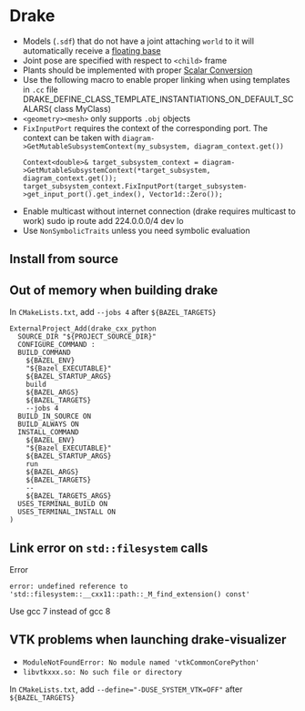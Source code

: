 # Drake

- Models (`.sdf`) that do not have a joint attaching `world` to it will automatically receive a [floating base](https://stackoverflow.com/questions/55711025/how-to-make-sense-of-the-continuous-state-vector/55713199?noredirect=1#comment98127900_55713199)
- Joint pose are specified with respect to `<child>` frame
- Plants should be implemented with proper [Scalar Conversion](https://drake.mit.edu/doxygen_cxx/group__system__scalar__conversion.html)
- Use the following macro to enable proper linking when using templates in `.cc` file
      DRAKE_DEFINE_CLASS_TEMPLATE_INSTANTIATIONS_ON_DEFAULT_SCALARS(
      class MyClass)
- `<geometry><mesh>` only supports `.obj` objects
- `FixInputPort` requires the context of the corresponding port. The context can be taken with `diagram->GetMutableSubsystemContext(my_subsystem, diagram_context.get())`
  ```
  Context<double>& target_subsystem_context = diagram->GetMutableSubsystemContext(*target_subsystem, diagram_context.get());
  target_subsystem_context.FixInputPort(target_subsystem->get_input_port().get_index(), Vector1d::Zero());
  ```
- Enable multicast without internet connection (drake requires multicast to work)
      sudo ip route add 224.0.0.0/4 dev lo
- Use `NonSymbolicTraits` unless you need symbolic evaluation

## Install from source

## Out of memory when building drake
In `CMakeLists.txt`, add `--jobs 4` after `${BAZEL_TARGETS}`
```
ExternalProject_Add(drake_cxx_python
  SOURCE_DIR "${PROJECT_SOURCE_DIR}"
  CONFIGURE_COMMAND :
  BUILD_COMMAND
    ${BAZEL_ENV}
    "${Bazel_EXECUTABLE}"
    ${BAZEL_STARTUP_ARGS}
    build
    ${BAZEL_ARGS}
    ${BAZEL_TARGETS}
    --jobs 4
  BUILD_IN_SOURCE ON
  BUILD_ALWAYS ON
  INSTALL_COMMAND
    ${BAZEL_ENV}
    "${Bazel_EXECUTABLE}"
    ${BAZEL_STARTUP_ARGS}
    run
    ${BAZEL_ARGS}
    ${BAZEL_TARGETS}
    --
    ${BAZEL_TARGETS_ARGS}
  USES_TERMINAL_BUILD ON
  USES_TERMINAL_INSTALL ON
)
```

## Link error on `std::filesystem` calls
Error
```
error: undefined reference to 'std::filesystem::__cxx11::path::_M_find_extension() const'
```
Use gcc 7 instead of gcc 8

## VTK problems when launching drake-visualizer
- `ModuleNotFoundError: No module named 'vtkCommonCorePython'`
- `libvtkxxx.so: No such file or directory`

In `CMakeLists.txt`, add `--define="-DUSE_SYSTEM_VTK=OFF"` after `${BAZEL_TARGETS}`

